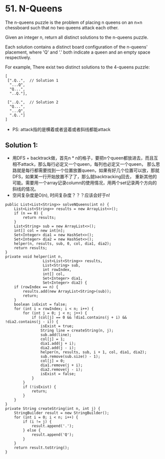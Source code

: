 # 51. N-Queens
The n-queens puzzle is the problem of placing n queens on an n×n chessboard such that no two queens attack each other.

Given an integer n, return all distinct solutions to the n-queens puzzle.

Each solution contains a distinct board configuration of the n-queens' placement, where 'Q' and '.' both indicate a queen and an empty space respectively.

For example,
There exist two distinct solutions to the 4-queens puzzle:

```
[
 [".Q..",  // Solution 1
  "...Q",
  "Q...",
  "..Q."],

 ["..Q.",  // Solution 2
  "Q...",
  "...Q",
  ".Q.."]
]
```
* PS: attack指的是横着或者竖着或者斜线都能attack

## Solution 1:
* 用DFS + backtrack做，首先n * n的格子，要把n个queen都放进去，而且互相不attack，那么每行必定又一个queen，每列也必定又一个queen，
那么思路就是每行都需要找到一个位置放置queen，如果有好几个位置可以放，那就DFS，如果某一行开始放置不了了，那么就backtracking回去，
重新其他的可能。需要用一个array记录column的使用情况，用两个set记录两个方向的斜线的情况。
* 空间复杂度是O(n), 时间复杂度？？？应该会好于n!
```
public List<List<String>> solveNQueens(int n) {
    List<List<String>> results = new ArrayList<>();
    if (n == 0) {
        return results;
    }
    List<String> sub = new ArrayList<>();
    int[] col = new int[n];
    Set<Integer> dia1 = new HashSet<>();
    Set<Integer> dia2 = new HashSet<>();
    helper(n, results, sub, 0, col, dia1, dia2);
    return results;
}
private void helper(int n, 
                 List<List<String>> results, 
                 List<String> sub, 
                 int rowIndex,
                 int[] col,
                 Set<Integer> dia1,
                 Set<Integer> dia2) {
    if (rowIndex == n) {
        results.add(new ArrayList<String>(sub));
        return;
    }
    boolean isExist = false;
    for (int i = rowIndex; i < n; i++) {
        for (int j = 0; j < n; j++) {
            if (col[j] == 0 && !dia1.contains(j + i) && !dia2.contains(j - i)) {
                isExist = true;
                String line = createString(n, j);
                sub.add(line);
                col[j] = 1;
                dia1.add(j + i);
                dia2.add(j - i);
                helper(n, results, sub, i + 1, col, dia1, dia2);
                sub.remove(sub.size() - 1);
                col[j] = 0;
                dia1.remove(j + i);
                dia2.remove(j - i);
                isExist = false;
            } 
        }
        if (!isExist) {
            return;
        }
    }
}
private String createString(int n, int j) {
    StringBuilder result = new StringBuilder();
    for (int i = 0; i < n; i++) {
        if (i != j) {
            result.append('.');
        } else {
            result.append('Q');
        }
    }
    return result.toString();
}
```
